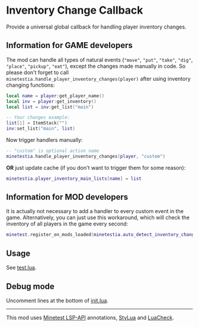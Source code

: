# Inventory Change Callback

Provide a universal global callback for handling player inventory changes.

## Information for GAME developers

The mod can handle all types of natural events (`"move"`, `"put"`, `"take"`,
`"dig"`, `"place"`, `"pickup"`, `"eat"`), except the changes made manually in
code. So please don't forget to call
`minetestia.handle_player_inventory_changes(player)` after using inventory
changing functions:

```lua
local name = player:get_player_name()
local inv = player:get_inventory()
local list = inv:get_list("main")

-- Your changes example:
list[1] = ItemStack("")
inv:set_list("main", list)
```

Now trigger handlers manually:

```lua
-- "custom" is optional action name
minetestia.handle_player_inventory_changes(player, "custom")
```

**OR** just update cache (if you don't want to trigger them for some reason):

```lua
minetestia.player_inventory_main_lists[name] = list
```

## Information for MOD developers

It is actually not necessary to add a handler to every custom event in the game.
Alternatively, you can just use this workaround, which will check the inventory
of all players in the game every second:

```lua
minetest.register_on_mods_loaded(minetestia.auto_detect_inventory_changes)
```

## Usage

See [test.lua](test.lua).

## Debug mode

Uncomment lines at the bottom of [init.lua](init.lua).

---

This mod uses [Minetest LSP-API] annotations, [StyLua] and [LuaCheck].

[Minetest LSP-API]: https://github.com/minetest-toolkit/minetest-lsp-api
[StyLua]: https://github.com/JohnnyMorganz/StyLua
[LuaCheck]: https://github.com/mpeterv/luacheck
